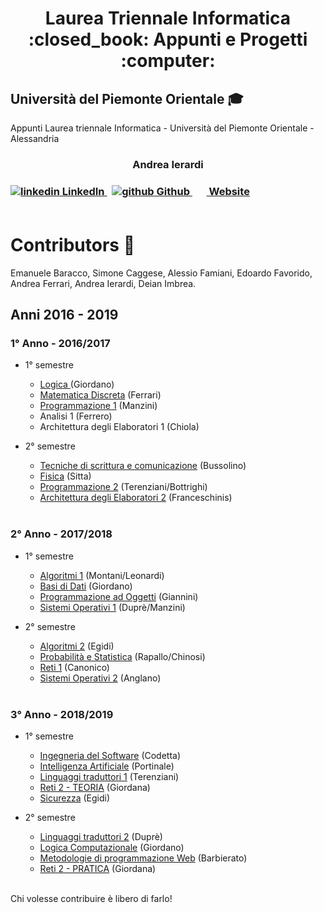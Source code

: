 
<h1 align="center"> Laurea Triennale Informatica <br> :closed_book: Appunti e Progetti :computer:</h1>

## Università del Piemonte Orientale :mortar_board:
<p> Appunti Laurea triennale Informatica - Università del Piemonte Orientale - Alessandria </p>

<h3 align="center" font-size="300px"> Andrea Ierardi <h3>
  <a href="https://www.linkedin.com/in/andreaierardi/" rel="nofollow noreferrer">
    <img src="https://i.stack.imgur.com/gVE0j.png" alt="linkedin"> LinkedIn
  </a> &nbsp; 
  <a href="https://github.com/Andreaierardi" rel="nofollow noreferrer">
    <img src="https://i.stack.imgur.com/tskMh.png" alt="github"> Github
  </a> &nbsp; 
 <a href="https://andreaierardi.github.io/" rel="nofollow noreferrer">
    <img src="https://github.com/Andreaierardi/Master-DataScience-Notes/blob/master/img/website.svg" width=15>
   Website
  </a>
<br>
<br> 
 
# Contributors :busts_in_silhouette:
Emanuele Baracco, Simone Caggese, Alessio Famiani, Edoardo Favorido, Andrea Ferrari, Andrea Ierardi, Deian Imbrea. </p>
 

## Anni 2016 - 2019

### 1° Anno - 2016/2017
- 1° semestre 
    - [Logica ](https://github.com/Andreaierardi/Appunti-Triennale-Informatica/tree/master/1%C2%B0Anno/1%C2%B0%20semestre/Logica) (Giordano)
    - [Matematica Discreta](https://github.com/Andreaierardi/Appunti-Triennale-Informatica/tree/master/1%C2%B0Anno/1%C2%B0%20semestre/MatematicaDiscreta) (Ferrari)
    - [Programmazione 1](https://github.com/Andreaierardi/Appunti-Triennale-Informatica/tree/master/1%C2%B0Anno/1%C2%B0%20semestre/Programmazione1%20-%20Manzini) (Manzini)
    - Analisi 1 (Ferrero)
    - Architettura degli Elaboratori 1 (Chiola)
    
- 2° semestre
    - [Tecniche di scrittura e comunicazione](https://github.com/Andreaierardi/Appunti-Triennale-Informatica/tree/master/1%C2%B0Anno/2%C2%B0semestre/TecnichediScrittura) (Bussolino)
    - [Fisica](https://github.com/Andreaierardi/Appunti-Triennale-Informatica/tree/master/1%C2%B0Anno/2%C2%B0semestre/Fisica)      (Sitta) 
    - [Programmazione 2](https://github.com/Andreaierardi/Appunti-Triennale-Informatica/tree/master/1%C2%B0Anno/2%C2%B0semestre/Programmazione2) (Terenziani/Bottrighi)
    - [Architettura degli Elaboratori 2](https://github.com/Andreaierardi/Appunti-Triennale-Informatica/tree/master/1%C2%B0Anno/2%C2%B0semestre/Architettura2/) (Franceschinis)
   <br>
### 2° Anno - 2017/2018
- 1° semestre 
    - [Algoritmi 1](https://github.com/Andreaierardi/Appunti-Triennale-Informatica/tree/master/2%C2%B0Anno/1%C2%B0%20semestre/Algoritmi1) (Montani/Leonardi) 
    - [Basi di Dati](https://github.com/Andreaierardi/Appunti-Triennale-Informatica/tree/master/2%C2%B0Anno/1%C2%B0%20semestre/BasiDiDati) (Giordano)
    - [Programmazione ad Oggetti](https://github.com/Andreaierardi/Appunti-Triennale-Informatica/tree/master/2%C2%B0Anno/1%C2%B0%20semestre/ProgrammazioneAdOggetti) (Giannini)
    - [Sistemi Operativi 1](https://github.com/Andreaierardi/Appunti-Triennale-Informatica/tree/master/2%C2%B0Anno/1%C2%B0%20semestre/SistemiOperativi1) (Duprè/Manzini)

- 2° semestre
    - [Algoritmi 2](https://github.com/Andreaierardi/Appunti-Triennale-Informatica/tree/master/2%C2%B0Anno/2%C2%B0semestre/Algoritmi2) (Egidi)
    - [Probabilità e Statistica](https://github.com/Andreaierardi/Appunti-Triennale-Informatica/tree/master/2%C2%B0Anno/2%C2%B0semestre/Probabilit%C3%A0%26Statistica) (Rapallo/Chinosi)
    - [Reti 1](https://github.com/Andreaierardi/Appunti-Triennale-Informatica/tree/master/2%C2%B0Anno/2%C2%B0semestre/Reti1) (Canonico)
    - [Sistemi Operativi 2](https://github.com/Andreaierardi/Appunti-Triennale-Informatica/tree/master/2%C2%B0Anno/2%C2%B0semestre/SistemiOperativi2) (Anglano)
 
   <br>

### 3° Anno - 2018/2019

- 1° semestre 
    - [Ingegneria del Software](https://github.com/Andreaierardi/Appunti-Triennale-Informatica/tree/master/3%C2%B0Anno/1%C2%B0%20semestre/IngegneriaSoftware/) (Codetta)
    - [Intelligenza Artificiale](https://github.com/Andreaierardi/Appunti-Triennale-Informatica/tree/master/3%C2%B0Anno/1%C2%B0%20semestre/IntelligenzaArtificiale) (Portinale)
     - [Linguaggi traduttori 1](https://github.com/Andreaierardi/Appunti-Triennale-Informatica/tree/master/3%C2%B0Anno/1%C2%B0%20semestre/Linguaggi%20traduttori%201) (Terenziani)
     - [Reti 2 - TEORIA](https://github.com/Andreaierardi/Appunti-Triennale-Informatica/tree/master/3%C2%B0Anno/1%C2%B0%20semestre/Reti2) (Giordana)
     - [Sicurezza](https://github.com/Andreaierardi/Appunti-Triennale-Informatica/tree/master/3%C2%B0Anno/1%C2%B0%20semestre/Sicurezza) (Egidi)
     
- 2° semestre
    - [Linguaggi traduttori 2](https://github.com/Andreaierardi/Appunti-Triennale-Informatica/tree/master/3%C2%B0Anno/2%C2%B0semestre/Linguaggi%20traduttori%202) (Duprè)
    - [Logica Computazionale](https://github.com/Andreaierardi/Appunti-Triennale-Informatica/tree/master/3%C2%B0Anno/2%C2%B0semestre/LogicaComputazionale) (Giordano)
    - [Metodologie di programmazione Web](https://github.com/Andreaierardi/Appunti-Triennale-Informatica/tree/master/3%C2%B0Anno/2%C2%B0semestre/MetodologieWeb) (Barbierato)
    - [Reti 2 - PRATICA](https://github.com/Andreaierardi/Appunti-Triennale-Informatica/tree/master/3%C2%B0Anno/2%C2%B0semestre/Reti2) (Giordana)

<br>
Chi volesse contribuire è libero di farlo!
